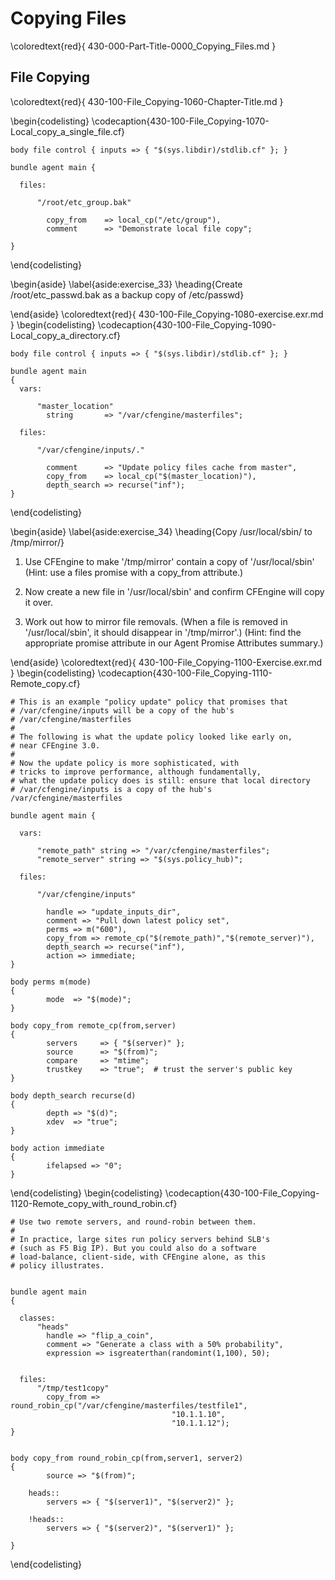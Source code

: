 
<!---
Filename: 430-000-Part-Title-0000\_Copying\_Files.md
-->

# Copying Files

\coloredtext{red}{ 430-000-Part-Title-0000\_Copying\_Files.md }


<!---
Filename: 430-100-File\_Copying-1060-Chapter-Title.md
-->

## File Copying

\coloredtext{red}{ 430-100-File\_Copying-1060-Chapter-Title.md }

\begin{codelisting}
\codecaption{430-100-File\_Copying-1070-Local\_copy\_a\_single\_file.cf}
```cfengine3, options: "linenos": true
body file control { inputs => { "$(sys.libdir)/stdlib.cf" }; }

bundle agent main {

  files:

      "/root/etc_group.bak"

        copy_from    => local_cp("/etc/group"),
        comment      => "Demonstrate local file copy";

}
```
\end{codelisting}
<!---                 
Filename: 430-100-File\_Copying-1080-exercise.exr.md
-->

\begin{aside}
\label{aside:exercise_33}
\heading{Create /root/etc_passwd.bak as a backup copy of /etc/passwd}



\end{aside}
\coloredtext{red}{ 430-100-File\_Copying-1080-exercise.exr.md }
\begin{codelisting}
\codecaption{430-100-File\_Copying-1090-Local\_copy\_a\_directory.cf}
```cfengine3, options: "linenos": true
body file control { inputs => { "$(sys.libdir)/stdlib.cf" }; }

bundle agent main
{
  vars:

      "master_location"
        string       => "/var/cfengine/masterfiles";

  files:

      "/var/cfengine/inputs/."

        comment      => "Update policy files cache from master",
        copy_from    => local_cp("$(master_location)"),
        depth_search => recurse("inf");
}
```
\end{codelisting}
<!---                 
Filename: 430-100-File\_Copying-1100-Exercise.exr.md
-->

\begin{aside}
\label{aside:exercise_34}
\heading{Copy /usr/local/sbin/ to /tmp/mirror/}


1. Use CFEngine to make '/tmp/mirror' contain a copy of '/usr/local/sbin'
(Hint: use a files promise with a copy\_from attribute.)

2. Now create a new file in '/usr/local/sbin' and confirm CFEngine will copy it over.

3. Work out how to mirror file removals. (When a file is removed in '/usr/local/sbin', it should disappear in '/tmp/mirror'.)  (Hint: find the appropriate promise attribute in our Agent Promise Attributes summary.)


\end{aside}
\coloredtext{red}{ 430-100-File\_Copying-1100-Exercise.exr.md }
\begin{codelisting}
\codecaption{430-100-File\_Copying-1110-Remote\_copy.cf}
```cfengine3, options: "linenos": true
# This is an example "policy update" policy that promises that
# /var/cfengine/inputs will be a copy of the hub's
# /var/cfengine/masterfiles
#
# The following is what the update policy looked like early on,
# near CFEngine 3.0.
#
# Now the update policy is more sophisticated, with
# tricks to improve performance, although fundamentally, 
# what the update policy does is still: ensure that local directory
# /var/cfengine/inputs is a copy of the hub's /var/cfengine/masterfiles

bundle agent main {

  vars:

      "remote_path" string => "/var/cfengine/masterfiles";
      "remote_server" string => "$(sys.policy_hub)";

  files:

      "/var/cfengine/inputs"

        handle => "update_inputs_dir",
        comment => "Pull down latest policy set",
        perms => m("600"),
        copy_from => remote_cp("$(remote_path)","$(remote_server)"),
        depth_search => recurse("inf"),
        action => immediate;
}

body perms m(mode)
{
        mode  => "$(mode)";
}

body copy_from remote_cp(from,server)
{
        servers     => { "$(server)" };
        source      => "$(from)";
        compare     => "mtime";
        trustkey    => "true";  # trust the server's public key
}

body depth_search recurse(d)
{
        depth => "$(d)";
        xdev  => "true";
}

body action immediate
{
        ifelapsed => "0";
}
```
\end{codelisting}
\begin{codelisting}
\codecaption{430-100-File\_Copying-1120-Remote\_copy\_with\_round\_robin.cf}
```cfengine3, options: "linenos": true
# Use two remote servers, and round-robin between them.
#
# In practice, large sites run policy servers behind SLB's
# (such as F5 Big IP). But you could also do a software
# load-balance, client-side, with CFEngine alone, as this
# policy illustrates.


bundle agent main
{

  classes:
      "heads"
        handle => "flip_a_coin",
        comment => "Generate a class with a 50% probability",
        expression => isgreaterthan(randomint(1,100), 50);


  files:
      "/tmp/test1copy"
        copy_from => round_robin_cp("/var/cfengine/masterfiles/testfile1",
                                    "10.1.1.10",
                                    "10.1.1.12");
}


body copy_from round_robin_cp(from,server1, server2)
{
        source => "$(from)";

    heads::
        servers => { "$(server1)", "$(server2)" };

    !heads::
        servers => { "$(server2)", "$(server1)" };

}
```
\end{codelisting}
